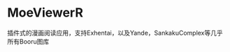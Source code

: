 # MoeViewerR

插件式的漫画阅读应用，支持Exhentai，以及Yande，SankakuComplex等几乎所有Booru图库
<div>
<img src="./sample/sample_1.jpg" alt="" style="width="24vw">
<img src="./sample/sample_2.jpg" alt="" style="width="24vw">
<img src="./sample/sample_3.jpg" alt="" style="width="24vw">
<img src="./sample/sample_4.jpg" alt="" style="width="24vw">
</div>